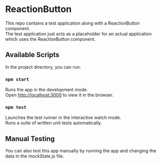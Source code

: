 # ReactionButton

This repo contains a test application along with a ReactionButton component.  
The test application just acts as a placeholder for an actual application which uses the ReactionButton component.

## Available Scripts

In the project directory, you can run:

### `npm start`

Runs the app in the development mode.\
Open [http://localhost:3000](http://localhost:3000) to view it in the browser.

### `npm test`

Launches the test runner in the interactive watch mode.  
Runs a suite of written unit tests automatically.

## Manual Testing

You can also test this app manually by running the app and changing the data in the mockState.js file.
